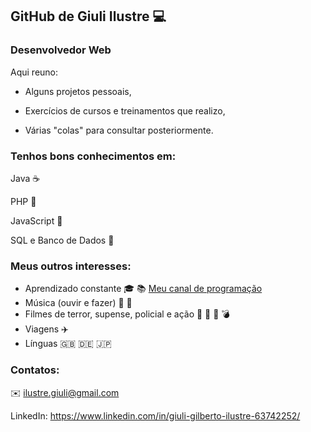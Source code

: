##  GitHub de Giuli Ilustre  :computer:

### Desenvolvedor Web 

Aqui reuno:

- Alguns projetos pessoais,

- Exercícios de cursos e treinamentos que realizo,

- Várias "colas" para consultar posteriormente.

### Tenhos bons conhecimentos em:

Java    :coffee:

PHP  :elephant:

JavaScript   :pencil:

SQL e Banco de Dados  :game_die:

### Meus outros interesses:
- Aprendizado constante :mortar_board: :books: 
[Meu canal de programação](https://www.youtube.com/channel/UCG4QbYuAjl7fRmgZbZr0fEA)
- Música (ouvir e fazer)  :musical_score:  :guitar:
- Filmes de terror, supense, policial e ação :jack_o_lantern: :ghost: :gun: :bomb: 
- Viagens :airplane:
- Línguas :uk: :de: :jp:

### Contatos:
:envelope:   ilustre.giuli@gmail.com

LinkedIn:  https://www.linkedin.com/in/giuli-gilberto-ilustre-63742252/






